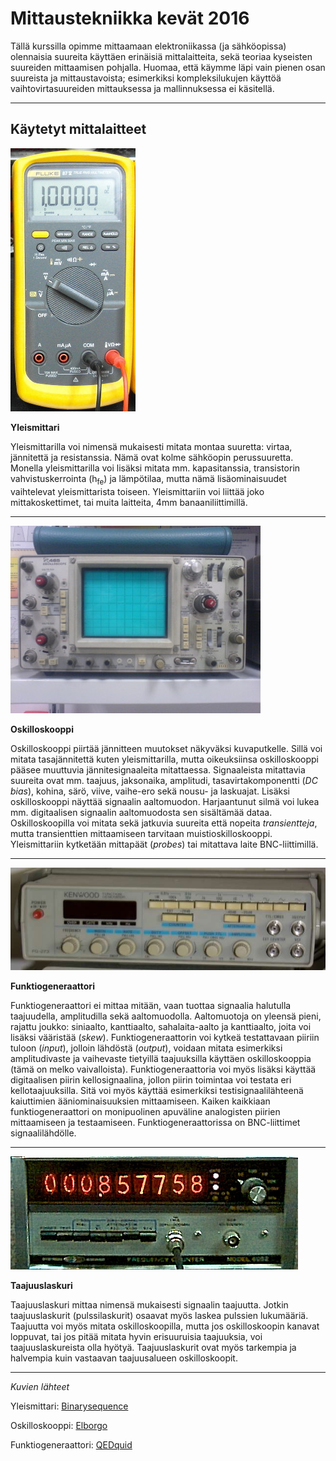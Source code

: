 # Mittaustekniikka kevät 2016

Tällä kurssilla opimme mittaamaan elektroniikassa (ja sähköopissa) olennaisia suureita käyttäen erinäisiä mittalaitteita, sekä teoriaa kyseisten suureiden mittaamisen pohjalla. Huomaa, että käymme läpi vain pienen osan suureista ja mittaustavoista; esimerkiksi kompleksilukujen käyttöä vaihtovirtasuureiden mittauksessa ja mallinnuksessa ei käsitellä.

---

## Käytetyt mittalaitteet

![Yleismittari](fluke.jpg)

**Yleismittari**

Yleismittarilla voi nimensä mukaisesti mitata montaa suuretta: virtaa, jännitettä ja resistanssia. Nämä ovat kolme sähköopin perussuuretta. Monella yleismittarilla voi lisäksi mitata mm. kapasitanssia, transistorin vahvistuskerrointa (h<sub>fe</sub>) ja lämpötilaa, mutta nämä lisäominaisuudet vaihtelevat yleismittarista toiseen. Yleismittariin voi liittää joko mittakoskettimet, tai muita laitteita, 4mm banaaniliittimillä.


---

![Oskilloskooppi](tektronix.jpg)

**Oskilloskooppi**

Oskilloskooppi piirtää jännitteen muutokset näkyväksi kuvaputkelle. Sillä voi mitata tasajännitettä kuten yleismittarilla, mutta oikeuksiinsa oskilloskooppi pääsee muuttuvia jännitesignaaleita mitattaessa. Signaaleista mitattavia suureita ovat mm. taajuus, jaksonaika, amplitudi, tasavirtakomponentti (*DC bias*), kohina, särö, viive, vaihe-ero sekä nousu- ja laskuajat. Lisäksi oskilloskooppi näyttää signaalin aaltomuodon. Harjaantunut silmä voi lukea mm. digitaalisen signaalin aaltomuodosta sen sisältämää dataa. Oskilloskoopilla voi mitata sekä jatkuvia suureita että nopeita *transientteja*, mutta transienttien mittaamiseen tarvitaan muistioskilloskooppi. Yleismittariin kytketään mittapäät (*probes*) tai mitattava laite BNC-liittimillä.

---

![Funktiogeneraattori](kenwood.jpg)

**Funktiogeneraattori**

Funktiogeneraattori ei mittaa mitään, vaan tuottaa signaalia halutulla taajuudella, amplitudilla sekä aaltomuodolla. Aaltomuotoja on yleensä pieni, rajattu joukko: siniaalto, kanttiaalto, sahalaita-aalto ja kanttiaalto, joita voi lisäksi vääristää (*skew*). Funktiogeneraattorin voi kytkeä testattavaan piiriin tuloon (*input*), jolloin lähdöstä (*output*), voidaan mitata esimerkiksi amplitudivaste ja vaihevaste tietyillä taajuuksilla käyttäen oskilloskooppia (tämä on melko vaivalloista). Funktiogeneraattoria voi myös lisäksi käyttää digitaalisen piirin kellosignaalina, jollon piirin toimintaa voi testata eri kellotaajuuksilla. Sitä voi myös käyttää esimerkiksi testisignaalilähteenä kaiuttimien ääniominaisuuksien mittaamiseen. Kaiken kaikkiaan funktiogeneraattori on monipuolinen apuväline analogisten piirien mittaamiseen ja testaamiseen. Funktiogeneraattorissa on BNC-liittimet signaalilähdölle.

---

![Taajuuslaskuri](systrondonner.jpg)

**Taajuuslaskuri**

Taajuuslaskuri mittaa nimensä mukaisesti signaalin taajuutta. Jotkin taajuuslaskurit (pulssilaskurit) osaavat myös laskea pulssien lukumääriä. Taajuutta voi myös mitata oskilloskoopilla, mutta jos oskilloskoopin kanavat loppuvat, tai jos pitää mitata hyvin erisuuruisia taajuuksia, voi taajuuslaskureista olla hyötyä. Taajuuslaskurit ovat myös tarkempia ja halvempia kuin vastaavan taajuusalueen oskilloskoopit.

---

*Kuvien lähteet*

Yleismittari: [Binarysequence](https://en.wikipedia.org/wiki/Multimeter#/media/File:Fluke87-V_Multimeter.jpg)

Oskilloskooppi: [Elborgo](https://en.wikipedia.org/wiki/Oscilloscope#/media/File:Tektronix_465_Oscilloscope.jpg)

Funktiogeneraattori: [QEDquid](https://en.wikipedia.org/wiki/Function_generator#/media/File:Kenwood_FG273_Function_Generator.jpg)